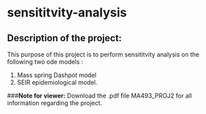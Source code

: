 # sensititvity-analysis

## Description of the project:

This purpose of this project is to perform sensititvity analysis on the following two ode models :
1) Mass spring Dashpot model
2) SEIR epidemiological model.

###**Note for viewer:**
Download the .pdf file MA493_PROJ2 for all information regarding the project.
